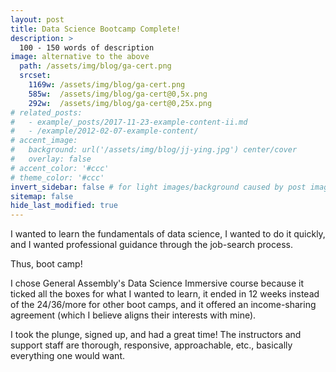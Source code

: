 ```yaml
---
layout: post
title: Data Science Bootcamp Complete!
description: >
  100 - 150 words of description
image: alternative to the above
  path: /assets/img/blog/ga-cert.png
  srcset:
    1169w: /assets/img/blog/ga-cert.png
    585w:  /assets/img/blog/ga-cert@0,5x.png
    292w:  /assets/img/blog/ga-cert@0,25x.png
# related_posts:
#   - example/_posts/2017-11-23-example-content-ii.md
#   - /example/2012-02-07-example-content/
# accent_image: 
#   background: url('/assets/img/blog/jj-ying.jpg') center/cover
#   overlay: false
# accent_color: '#ccc'
# theme_color: '#ccc'
invert_sidebar: false # for light images/background caused by post image
sitemap: false
hide_last_modified: true
---
```


I wanted to learn the fundamentals of data science, I wanted to do it quickly, and I wanted professional guidance through the job-search process.

Thus, boot camp!

I chose General Assembly's Data Science Immersive course because it ticked all the boxes for what I wanted to learn, it ended in 12 weeks instead of the 24/36/more for other boot camps, and it offered an income-sharing agreement (which I believe aligns their interests with mine).

I took the plunge, signed up, and had a great time! The instructors and support staff are thorough, responsive, approachable, etc., basically everything one would want.

